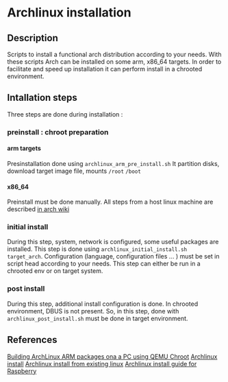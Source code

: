 # Archlinux installation
## Description
Scripts to install a functional arch distribution according to your needs.
With these scripts Arch can be installed on some arm, x86_64 targets. In order to facilitate and speed up installation it can perform install in a chrooted environment.

## Intallation steps
Three steps are done during installation :

### preinstall : chroot preparation
#### arm targets
Presinstallation done using `archlinux_arm_pre_install.sh`
It partition disks, download target image file, mounts `/root` `/boot`

#### x86_64
Preinstall must be done manually. All steps from a host linux machine are described [in arch wiki](https://wiki.archlinux.org/index.php/Install_from_existing_Linux#Method_A:_Using_the_bootstrap_image_.28recommended.29)

### initial install
During this step, system, network is configured, some useful packages are installed.
This step is done using `archlinux_initial_install.sh target_arch`. 
Configuration (language, configuration files ... ) must be set in script head according to your needs. 
This step can either be run in a chrooted env or on target system.

### post install
During this step, additional install configuration is done. In chrooted environment, DBUS is not present. So, in this step, done with `archlinux_post_install.sh` must be done in target environment.
    
## References
[Building ArchLinux ARM packages ona a PC using QEMU Chroot](https://github.com/RoEdAl/linux-raspberrypi-wsp/wiki/Building-ArchLinux-ARM-packages-ona-a-PC-using-QEMU-Chroot)
[Archlinux install](https://wiki.archlinux.org/index.php/installation_guide)
[Archlinux install from existing linux](https://wiki.archlinux.org/index.php/Install_from_existing_Linux)
[Archlinux install guide for Raspberry](https://elinux.org/ArchLinux_Install_Guide)
